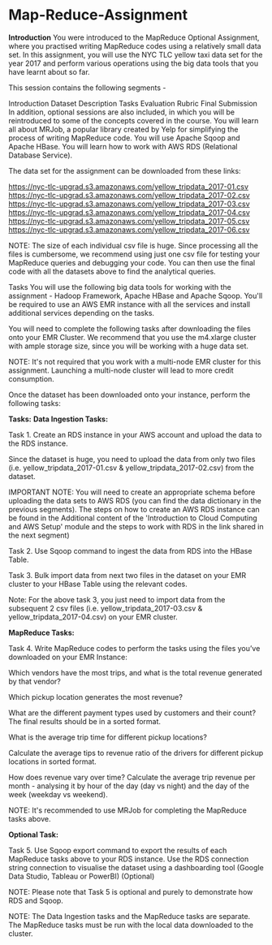# Map-Reduce-Assignment

**Introduction**
You were introduced to the MapReduce Optional Assignment, where you practised writing MapReduce codes using a relatively small data set. In this assignment, you will use the NYC TLC yellow taxi data set for the year 2017 and perform various operations using the big data tools that you have learnt about so far.

This session contains the following segments -

Introduction
Dataset Description
Tasks
Evaluation Rubric
Final Submission
In addition, optional sessions are also included, in which you will be reintroduced to some of the concepts covered in the course. You will learn all about MRJob, a popular library created by Yelp for simplifying the process of writing MapReduce code. You will use Apache Sqoop and Apache HBase. You will learn how to work with AWS RDS (Relational Database Service).
 

The data set for the assignment can be downloaded from these links:

https://nyc-tlc-upgrad.s3.amazonaws.com/yellow_tripdata_2017-01.csv
https://nyc-tlc-upgrad.s3.amazonaws.com/yellow_tripdata_2017-02.csv
https://nyc-tlc-upgrad.s3.amazonaws.com/yellow_tripdata_2017-03.csv
https://nyc-tlc-upgrad.s3.amazonaws.com/yellow_tripdata_2017-04.csv
https://nyc-tlc-upgrad.s3.amazonaws.com/yellow_tripdata_2017-05.csv
https://nyc-tlc-upgrad.s3.amazonaws.com/yellow_tripdata_2017-06.csv
 

NOTE: The size of each individual csv file is huge. Since processing all the files is cumbersome, we recommend using just one csv file for testing your MapReduce queries and debugging your code. You can then use the final code with all the datasets above to find the analytical queries.

Tasks
You will use the following big data tools for working with the assignment - Hadoop Framework, Apache HBase and Apache Sqoop. You'll be required to use an AWS EMR instance with all the services and install additional services depending on the tasks.

 

You will need to complete the following tasks after downloading the files onto your EMR Cluster. We recommend that you use the m4.xlarge cluster with ample storage size, since you will be working with a huge data set.

NOTE: It's not required that you work with a multi-node EMR cluster for this assignment. Launching a multi-node cluster will lead to more credit consumption.

 

Once the dataset has been downloaded onto your instance, perform the following tasks:

 

**Tasks:**
**Data Ingestion Tasks:**

Task 1. Create an RDS instance in your AWS account and upload the data to the RDS instance.

Since the dataset is huge, you need to upload the data from only two files (i.e. yellow_tripdata_2017-01.csv & yellow_tripdata_2017-02.csv) from the dataset.

IMPORTANT NOTE: You will need to create an appropriate schema before uploading the data sets to AWS RDS (you can find the data dictionary in the previous segments). The steps on how to create an AWS RDS instance can be found in the Additional content of the 'Introduction to Cloud Computing and AWS Setup' module and the steps to work with RDS in the link shared in the next segment)

 

Task 2. Use Sqoop command to ingest the data from RDS into the HBase Table.

 

Task 3. Bulk import data from next two files in the dataset on your EMR cluster to your HBase Table using the relevant codes.

Note: For the above task 3, you just need to import data from the subsequent 2 csv files (i.e. yellow_tripdata_2017-03.csv & yellow_tripdata_2017-04.csv) on your EMR cluster.

 

**MapReduce Tasks:**

Task 4. Write MapReduce codes to perform the tasks using the files you’ve downloaded on your EMR Instance:

Which vendors have the most trips, and what is the total revenue generated by that vendor?
 
Which pickup location generates the most revenue? 
 
What are the different payment types used by customers and their count? The final results should be in a sorted format.
 
What is the average trip time for different pickup locations?
 
Calculate the average tips to revenue ratio of the drivers for different pickup locations in sorted format.
 
How does revenue vary over time? Calculate the average trip revenue per month - analysing it by hour of the day (day vs night) and the day of the week (weekday vs weekend).
 
NOTE: It's recommended to use MRJob for completing the MapReduce tasks above.

**Optional Task:**

Task 5. Use Sqoop export command to export the results of each MapReduce tasks above to your RDS instance. Use the RDS connection string connection to visualise the dataset using a dashboarding tool (Google Data Studio, Tableau or PowerBI) (Optional)

NOTE: Please note that Task 5 is optional and purely to demonstrate how RDS and Sqoop.

NOTE: The Data Ingestion tasks and the MapReduce tasks are separate. The MapReduce tasks must be run with the local data downloaded to the cluster.



